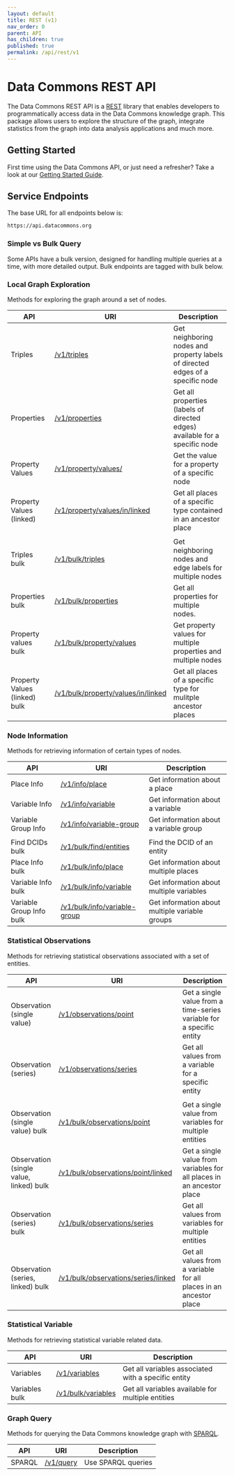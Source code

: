 ```yaml
---
layout: default
title: REST (v1)
nav_order: 0
parent: API
has_children: true
published: true
permalink: /api/rest/v1
---
```


# Data Commons REST API

The Data Commons REST API is a
[REST](https://en.wikipedia.org/wiki/Representational_state_transfer) library
that enables developers to programmatically access data in the Data Commons
knowledge graph. This package allows users to explore the structure of the
graph, integrate statistics from the graph into data analysis applications and
much more.

## Getting Started

First time using the Data Commons API, or just need a refresher? Take a look at
our [Getting Started Guide](/api/rest/v1/getting_started).

## Service Endpoints

The base URL for all endpoints below is:

```bash
https://api.datacommons.org
```

### Simple vs Bulk Query

Some APIs have a bulk version, designed for handling multiple queries at a time,
with more detailed output. Bulk endpoints are tagged with <bulk-tag>bulk</bulk-tag> below.

### Local Graph Exploration

Methods for exploring the graph around a set of nodes.

| API                                                | URI                                                                               | Description                                                                    |
| -------------------------------------------------- | --------------------------------------------------------------------------------- | ------------------------------------------------------------------------------ |
| Triples                                            | [/v1/triples](/api/rest/v1/triples)                                               | Get neighboring nodes and property labels of directed edges of a specific node |
| Properties                                         | [/v1/properties](/api/rest/v1/properties)                                         | Get all properties (labels of directed edges) available for a specific node    |
| Property Values                                    | [/v1/property/values/](/api/rest/v1/property/values)                              | Get the value for a property of a specific node                                |
| Property Values (linked)                           | [/v1/property/values/in/linked](/api/rest/v1/property/values/in/linked)           | Get all places of a specific type contained in an ancestor place               |
|                                                    |                                                                                   |                                                                                |
| Triples <bulk-tag>bulk</bulk-tag>                  | [/v1/bulk/triples](/api/rest/v1/bulk/triples)                                     | Get neighboring nodes and edge labels for multiple nodes                       |
| Properties <bulk-tag>bulk</bulk-tag>               | [/v1/bulk/properties](/api/rest/v1/bulk/properties)                               | Get all properties for multiple nodes.                                         |
| Property values <bulk-tag>bulk</bulk-tag>          | [/v1/bulk/property/values](/api/rest/v1/bulk/property/values)                     | Get property values for multiple properties and multiple nodes                 |
| Property Values (linked) <bulk-tag>bulk</bulk-tag> | [/v1/bulk/property/values/in/linked](/api/rest/v1/bulk/property/values/in/linked) | Get all places of a specific type for mulitple ancestor places                 |

### Node Information

Methods for retrieving information of certain types of nodes.

| API                                           | URI                                                                   | Description                                    |
| --------------------------------------------- | --------------------------------------------------------------------- | ---------------------------------------------- |
| Place Info                                    | [/v1/info/place](/api/rest/v1/info/place)                             | Get information about a place                  |
| Variable Info                                 | [/v1/info/variable](/api/rest/v1/info/variable)                       | Get information about a variable               |
| Variable Group Info                           | [/v1/info/variable-group](/api/rest/v1/info/variable-group)           | Get information about a variable group         |
|                                               |                                                                       |                                                |
| Find DCIDs <bulk-tag>bulk</bulk-tag>          | [/v1/bulk/find/entities](/api/rest/v1/bulk/find/entities)             | Find the DCID of an entity                     |
| Place Info <bulk-tag>bulk</bulk-tag>          | [/v1/bulk/info/place](/api/rest/v1/bulk/info/place)                   | Get information about multiple places          |
| Variable Info <bulk-tag>bulk</bulk-tag>       | [/v1/bulk/info/variable](/api/rest/v1/bulk/info/variable)             | Get information about multiple variables       |
| Variable Group Info <bulk-tag>bulk</bulk-tag> | [/v1/bulk/info/variable-group](/api/rest/v1/bulk/info/variable-group) | Get information about multiple variable groups |

### Statistical Observations

Methods for retrieving statistical observations associated with a set of
entities.

| API                                                          | URI                                                                                 | Description                                                           |
| ------------------------------------------------------------ | ----------------------------------------------------------------------------------- | --------------------------------------------------------------------- |
| Observation (single value)                                   | [/v1/observations/point](/api/rest/v1/observations/point)                           | Get a single value from a time-series variable for a specific entity  |
| Observation (series)                                         | [/v1/observations/series](/api/rest/v1/observations/series)                         | Get all values from a variable for a specific entity                  |
|                                                              |                                                                                     |                                                                       |
| Observation (single value) <bulk-tag>bulk</bulk-tag>         | [/v1/bulk/observations/point](/api/rest/v1/bulk/observations/point)                 | Get a single value from variables for multiple entities               |
| Observation (single value, linked) <bulk-tag>bulk</bulk-tag> | [/v1/bulk/observations/point/linked](/api/rest/v1/bulk/observations/point/linked)   | Get a single value from variables for all places in an ancestor place |
| Observation (series) <bulk-tag>bulk</bulk-tag>               | [/v1/bulk/observations/series](/api/rest/v1/bulk/observations/series)               | Get all values from variables for multiple entities                   |
| Observation (series, linked) <bulk-tag>bulk</bulk-tag>       | [/v1/bulk/observations/series/linked](/api/rest/v1/bulk/observations/series/linked) | Get all values from a variable for all places in an ancestor place    |

### Statistical Variable

Methods for retrieving statistical variable related data.

| API                                 | URI                                               | Description                                         |
| ----------------------------------- | ------------------------------------------------- | --------------------------------------------------- |
| Variables                           | [/v1/variables](/api/rest/v1/variables)           | Get all variables associated with a specific entity |
| Variables <bulk-tag>bulk</bulk-tag> | [/v1/bulk/variables](/api/rest/v1/bulk/variables) | Get all variables available for multiple entities   |

### Graph Query

Methods for querying the Data Commons knowledge graph with [SPARQL](https://www.w3.org/TR/rdf-sparql-query/).

| API    | URI                             | Description        |
| ------ | ------------------------------- | ------------------ |
| SPARQL | [/v1/query](/api/rest/v1/query) | Use SPARQL queries |
